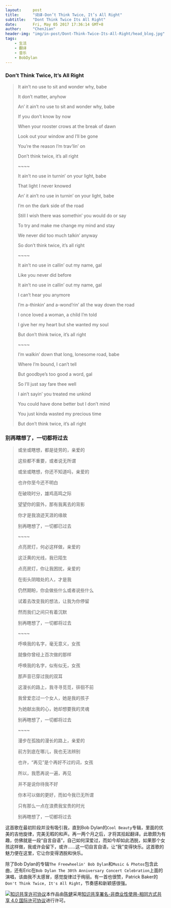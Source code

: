 ```yaml
---
layout:     post
title:      "词译-Don’t Think Twice, It’s All Right"
subtitle:   "Dont Think Twice Its All Right"
date:       Fri, May 05 2017 17:36:14 GMT+8
author:     "ChenJian"
header-img: "img/in-post/Dont-Think-Twice-Its-All-Right/head_blog.jpg"
tags:
    - 生活
    - 翻译
    - 音乐
    - BobDylan
---
```


### Don’t Think Twice, It’s All Right

> It ain’t no use to sit and wonder why, babe
>
> It don’t matter, anyhow
>
> An’ it ain’t no use to sit and wonder why, babe
>
> If you don’t know by now
>
> When your rooster crows at the break of dawn
>
> Look out your window and I’ll be gone
>
> You’re the reason I’m trav’lin’ on
>
> Don’t think twice, it’s all right
>
> \~~~~
>
> It ain’t no use in turnin’ on your light, babe
>
> That light I never knowed
>
> An’ it ain’t no use in turnin’ on your light, babe
>
> I’m on the dark side of the road
>
> Still I wish there was somethin’ you would do or say
>
> To try and make me change my mind and stay
>
> We never did too much talkin’ anyway
>
> So don’t think twice, it’s all right
>
> \~~~~
>
> It ain’t no use in callin’ out my name, gal
>
> Like you never did before
>
> It ain’t no use in callin’ out my name, gal
>
> I can’t hear you anymore
>
> I’m a-thinkin’ and a-wond’rin’ all the way down the road
>
> I once loved a woman, a child I’m told
>
> I give her my heart but she wanted my soul
>
> But don’t think twice, it’s all right
>
> \~~~~
>
> I’m walkin’ down that long, lonesome road, babe
>
> Where I’m bound, I can’t tell
>
> But goodbye’s too good a word, gal
>
> So I’ll just say fare thee well
>
> I ain’t sayin’ you treated me unkind
>
> You could have done better but I don’t mind
>
> You just kinda wasted my precious time
>
> But don’t think twice, it’s all right


### 别再瞎想了，一切都将过去

> 或坐或瞎想，都是徒劳的，亲爱的
>
> 这些都不重要，或者说无所谓
>
> 或坐或瞎想，你还不知道吗，亲爱的
>
> 也许你至今还不明白
>
> 在破晓时分，雄鸡高鸣之际
>
> 望望你的窗外，那有我离去的背影
>
> 你才是我浪迹天涯的缘故
>
> 别再瞎想了，一切都已过去
>
> \~~~~
>
> 点亮房灯，何必这样做，亲爱的
>
> 这泛黄的光线，我已陌生
>
> 点亮房灯，你让我困扰，亲爱的
>
> 在街头阴暗处的人，才是我
>
> 仍然期盼，你会做些什么或者说些什么
>
> 试着去改变我的想法，让我为你停留
>
> 然而我们之间只有着沉默
>
> 别再瞎想了，一切都将过去
>
> \~~~~
>
> 呼唤我的名字，毫无意义，女孩
>
> 就像你曾经上百次做的那样
>
> 呼唤我的名字，似有似无，女孩
>
> 那声音已穿过我的双耳
>
> 这漫长的路上，我寻寻觅觅，徘徊不前
>
> 我曾爱恋过一个女人，她是我的孩子
>
> 为她献出我的心，她却想要我的灵魂
>
> 别再瞎想了，一切都将过去
>
> \~~~~
> 
> 漫步在孤独的漫长的路上，亲爱的
> 
> 前方到底在哪儿，我也无法辨别
> 
> 也许，“再见”是个再好不过的词，女孩
> 
> 所以，我愿再说一遍，再见
> 
> 并不是说你待我不好
> 
> 你本可以做的更好，而如今我已无所谓
> 
> 只有那么一点在浪费我宝贵的时光
> 
> 别再瞎想了，一切都将过去

这首歌在最初阶段并没有吸引我，直到Bob Dylan的`Cool Beauty`专辑，里面的优美的吉他旋律，完美无暇的和声。再一两个月之后，才将其拾起翻译。此歌颇为有趣，仿佛就是一段“自言自语”，自己如何深爱过，而如今却如此洒脱，如果那个女孩这样做，我或许会留下，或许......这一切自言自语，让“我”变得快乐。这首歌的魅力便在这里，它让你变得洒脱和快乐。

除了Bob Dylan的专辑`The Freewheelin' Bob Dylan`和`Music & Photos`包含此曲，还有Eric在`Bob Dylan The 30th Anniversary Concert Celebration`上面的演唱，该曲我不太感冒，感觉旋律过于绚丽。有一首也很赞，Patrick Baker的`Don't Think Twice, It's All Right`，节奏感和新颖感很强。

<a rel="license" href="http://creativecommons.org/licenses/by-nc-sa/4.0/"><img alt="知识共享许可协议" style="border-width:0" src="https://i.creativecommons.org/l/by-nc-sa/4.0/88x31.png" /></a>本作品由<a xmlns:cc="http://creativecommons.org/ns#" href="https://o-my-chenjian.com/2017/05/05/Dont-Think-Twice-Its-All-Right/" property="cc:attributionName" rel="cc:attributionURL">陈健</a>采用<a rel="license" href="http://creativecommons.org/licenses/by-nc-sa/4.0/">知识共享署名-非商业性使用-相同方式共享 4.0 国际许可协议</a>进行许可。
